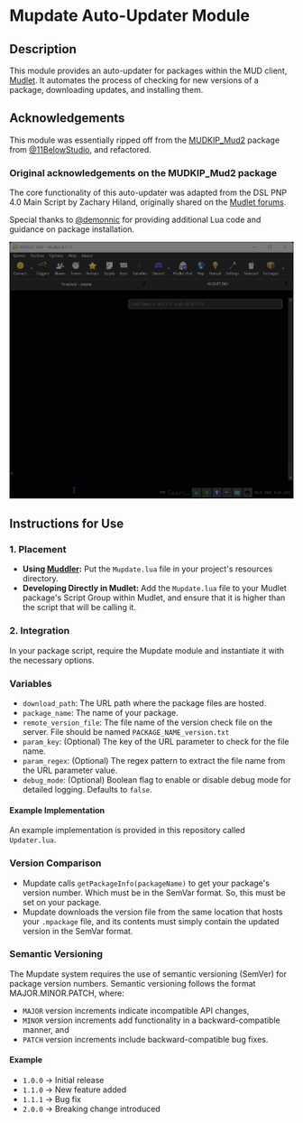 # Mupdate Auto-Updater Module

## Description

This module provides an auto-updater for packages within the MUD client, [Mudlet](https://github.com/Mudlet/Mudlet/). It automates the process of checking for new versions of a package, downloading updates, and installing them.

## Acknowledgements

This module was essentially ripped off from the [MUDKIP_Mud2](https://github.com/11BelowStudio/MUDKIP_Mud2) package from [@11BelowStudio](https://github.com/11BelowStudio/), and refactored.

### Original acknowledgements on the MUDKIP_Mud2 package

The core functionality of this auto-updater was adapted from the DSL PNP 4.0 Main Script by Zachary Hiland, originally shared on the [Mudlet forums](https://forums.mudlet.org/viewtopic.php?p=20504).

Special thanks to [@demonnic](https://github.com/demonnic/) for providing additional Lua code and guidance on package installation.

![Demo GIF](resources/demo.gif)

## Instructions for Use

### 1. Placement

- **Using [Muddler](https://github.com/demonnic/muddler):** Put the `Mupdate.lua` file in your project's resources directory.
- **Developing Directly in Mudlet:** Add the `Mupdate.lua` file to your Mudlet package's Script Group within Mudlet, and ensure that it is higher than the script that will be calling it.

### 2. Integration

In your package script, require the Mupdate module and instantiate it with the necessary options.

### Variables

- `download_path`: The URL path where the package files are hosted.
- `package_name`: The name of your package.
- `remote_version_file`: The file name of the version check file on the server. File should be named `PACKAGE_NAME_version.txt`
- `param_key`: (Optional) The key of the URL parameter to check for the file name.
- `param_regex`: (Optional) The regex pattern to extract the file name from the URL parameter value.
- `debug_mode`: (Optional) Boolean flag to enable or disable debug mode for detailed logging. Defaults to `false`.

#### Example Implementation

An example implementation is provided in this repository called `Updater.lua`.

### Version Comparison

- Mupdate calls `getPackageInfo(packageName)` to get your package's version number. Which must be in the SemVar format. So, this must be set on your package.
- Mupdate downloads the version file from the same location that hosts your `.mpackage` file, and its contents must simply contain the updated version in the SemVar format.

### Semantic Versioning

The Mupdate system requires the use of semantic versioning (SemVer) for package version numbers. Semantic versioning follows the format MAJOR.MINOR.PATCH, where:

- `MAJOR` version increments indicate incompatible API changes,
- `MINOR` version increments add functionality in a backward-compatible manner, and
- `PATCH` version increments include backward-compatible bug fixes.

#### Example

- `1.0.0` -> Initial release
- `1.1.0` -> New feature added
- `1.1.1` -> Bug fix
- `2.0.0` -> Breaking change introduced
